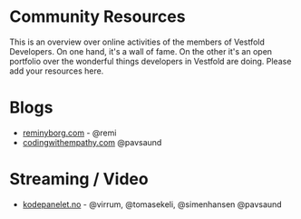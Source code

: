 # Community Resources
This is an overview over online activities of the members of Vestfold Developers. On one hand, it's a wall of fame. On the other it's an open portfolio over the wonderful things developers in Vestfold are doing.
Please add your resources here.

# Blogs
- [reminyborg.com](http://reminyborg.com) - @remi
- [codingwithempathy.com](http://codingwithempathy.com) @pavsaund

# Streaming / Video
- [kodepanelet.no](http://kodepanelet.no) - @virrum, @tomasekeli, @simenhansen @pavsaund
